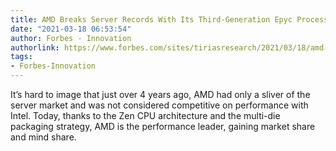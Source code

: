 ```yaml
---
title: AMD Breaks Server Records With Its Third-Generation Epyc Processor
date: "2021-03-18 06:53:54"
author: Forbes - Innovation
authorlink: https://www.forbes.com/sites/tiriasresearch/2021/03/18/amd-breaks-server-records-with-its-third-generation-epyc-processor/
tags:
- Forbes-Innovation
---
```

It’s hard to image that just over 4 years ago, AMD had only a sliver of the server market and was not considered competitive on performance with Intel. Today, thanks to the Zen CPU architecture and the multi-die packaging strategy, AMD is the performance leader, gaining market share and mind share.